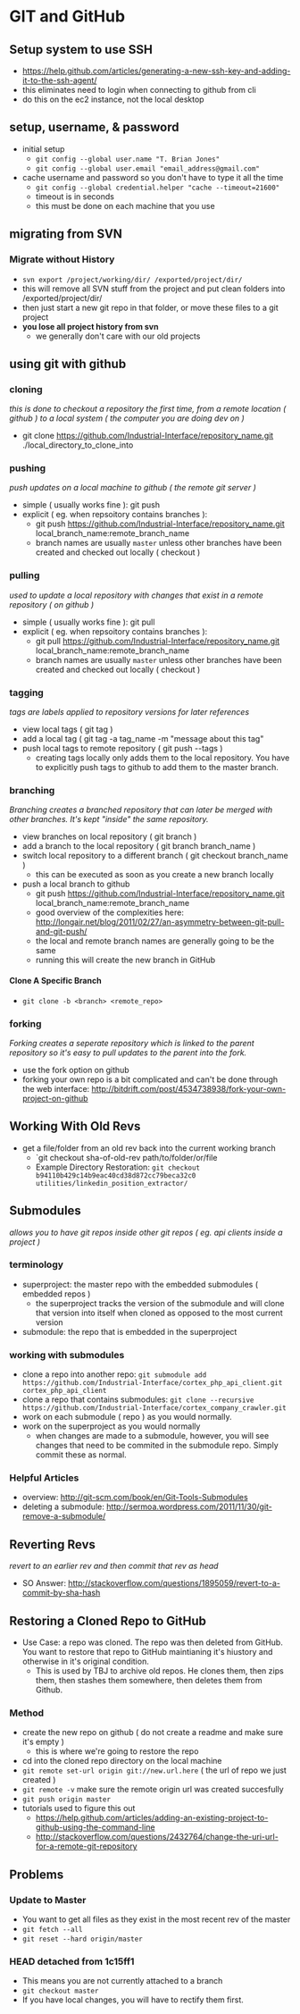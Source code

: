 GIT and GitHub
==============

Setup system to use SSH
-----------------------
- https://help.github.com/articles/generating-a-new-ssh-key-and-adding-it-to-the-ssh-agent/
- this eliminates need to login when connecting to github from cli
- do this on the ec2 instance, not the local desktop

setup, username, & password
---------------------------
- initial setup
  - `git config --global user.name "T. Brian Jones"`
  - `git config --global user.email "email_address@gmail.com"`
- cache username and password so you don't have to type it all the time
  - `git config --global credential.helper "cache --timeout=21600"`
  - timeout is in seconds
  - this must be done on each machine that you use


migrating from SVN
------------------

### Migrate without History
- `svn export /project/working/dir/ /exported/project/dir/`
- this will remove all SVN stuff from the project and put clean folders into /exported/project/dir/
- then just start a new git repo in that folder, or move these files to a git project
- **you lose all project history from svn**
  - we generally don't care with our old projects


using git with github
---------------------

### cloning
*this is done to checkout a repository the first time, from a remote location ( github ) to a local system ( the computer you are doing dev on )*
- git clone https://github.com/Industrial-Interface/repository_name.git ./local_directory_to_clone_into

### pushing
*push updates on a local machine to github ( the remote git server )*
- simple ( usually works fine ): git push
- explicit ( eg. when repsoitory contains branches ):
  - git push https://github.com/Industrial-Interface/repository_name.git local_branch_name:remote_branch_name
  - branch names are usually `master` unless other branches have been created and checked out locally ( checkout )

### pulling
*used to update a local repository with changes that exist in a remote repository ( on github )*
- simple ( usually works fine ): git pull
- explicit ( eg. when repsoitory contains branches ):
  - git pull https://github.com/Industrial-Interface/repository_name.git local_branch_name:remote_branch_name
  - branch names are usually `master` unless other branches have been created and checked out locally ( checkout )

### tagging
*tags are labels applied to repository versions for later references*
- view local tags ( git tag )
- add a local tag ( git tag -a tag_name -m "message about this tag"
- push local tags to remote repository ( git push --tags )
  - creating tags locally only adds them to the local repository.  You have to explicitly push tags to github to add them to the master branch.

### branching
*Branching creates a branched repository that can later be merged with other branches. It's kept "inside" the same repository.*
- view branches on local repository ( git branch )
- add a branch to the local repository ( git branch branch_name )
- switch local repository to a different branch ( git checkout branch_name )
  - this can be executed as soon as you create a new branch locally
- push a local branch to github
  - git push https://github.com/Industrial-Interface/repository_name.git local_branch_name:remote_branch_name
  - good overview of the complexities here: http://longair.net/blog/2011/02/27/an-asymmetry-between-git-pull-and-git-push/
  - the local and remote branch names are generally going to be the same
  - running this will create the new branch in GitHub

#### Clone A Specific Branch
- `git clone -b <branch> <remote_repo>`

### forking
*Forking creates a seperate repository which is linked to the parent repository so it's easy to pull updates to the parent into the fork.*
- use the fork option on github
- forking your own repo is a bit complicated and can't be done through the web interface: http://bitdrift.com/post/4534738938/fork-your-own-project-on-github


Working With Old Revs
---------------------

- get a file/folder from an old rev back into the current working branch
  - `git checkout sha-of-old-rev path/to/folder/or/file
  - Example Directory Restoration: `git checkout b94110b429c14b9eac40cd38d872cc79beca32c0 utilities/linkedin_position_extractor/`


Submodules
----------
*allows you to have git repos inside other git repos ( eg. api clients inside a project )*

### terminology
- superproject: the master repo with the embedded submodules ( embedded repos )
  - the superproject tracks the version of the submodule and will clone that version into itself when cloned as opposed to the most current version
- submodule: the repo that is embedded in the superproject

### working with submodules
- clone a repo into another repo: `git submodule add https://github.com/Industrial-Interface/cortex_php_api_client.git cortex_php_api_client`
- clone a repo that contains submodules: `git clone --recursive https://github.com/Industrial-Interface/cortex_company_crawler.git`
- work on each submodule ( repo ) as you would normally.
- work on the superproject as you would normally
  - when changes are made to a submodule, however, you will see changes that need to be commited in the submodule repo.  Simply commit these as normal.

### Helpful Articles
- overview: http://git-scm.com/book/en/Git-Tools-Submodules
- deleting a submodule: http://sermoa.wordpress.com/2011/11/30/git-remove-a-submodule/


Reverting Revs
--------------
*revert to an earlier rev and then commit that rev as head*

- SO Answer: http://stackoverflow.com/questions/1895059/revert-to-a-commit-by-sha-hash


Restoring a Cloned Repo to GitHub
---------------------------------
- Use Case: a repo was cloned. The repo was then deleted from GitHub. You want to restore that repo to GitHub maintianing it's hiustory and otherwise in it's original condition.
  - This is used by TBJ to archive old repos. He clones them, then zips them, then stashes them somewhere, then deletes them from Github.

### Method
- create the new repo on github ( do not create a readme and make sure it's empty )
  - this is where we're going to restore the repo
- cd into the cloned repo directory on the local machine
- `git remote set-url origin git://new.url.here` ( the url of repo we just created )
- `git remote -v` make sure the remote origin url was created succesfully
- `git push origin master`
- tutorials used to figure this out
  - https://help.github.com/articles/adding-an-existing-project-to-github-using-the-command-line
  - http://stackoverflow.com/questions/2432764/change-the-uri-url-for-a-remote-git-repository


Problems
--------

### Update to Master
- You want to get all files as they exist in the most recent rev of the master
- `git fetch --all`
- `git reset --hard origin/master`

### HEAD detached from 1c15ff1
- This means you are not currently attached to a branch
- `git checkout master`
- If you have local changes, you will have to rectify them first.
